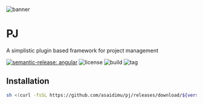 ![banner](https://raw.githubusercontent.com/asaidimu/calculator/main/screenshot.png?raw=true)

# PJ

A simplistic plugin based framework for project management


[![semantic-release: angular](https://img.shields.io/badge/semantic--release-angular-e10079?logo=semantic-release)](https://github.com/semantic-release/semantic-release)
![license](https://img.shields.io/github/license/asaidimu/pj)
![build](https://img.shields.io/github/actions/workflow/status/asaidimu/pj/release.yml?branch=main&style=flat-square)
![tag](https://img.shields.io/github/v/release/asaidimu/pj?display_name=tag&style=flat-square)
## Installation

```sh
sh <(curl -fsSL https://github.com/asaidimu/pj/releases/download/${version}/install.sh)
```
